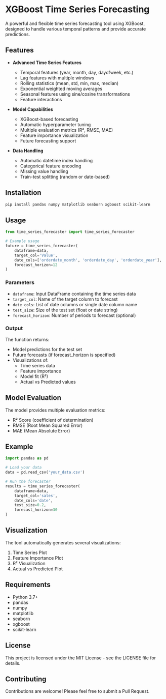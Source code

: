 # XGBoost Time Series Forecasting

A powerful and flexible time series forecasting tool using XGBoost, designed to handle various temporal patterns and provide accurate predictions.

## Features

- **Advanced Time Series Features**
  - Temporal features (year, month, day, dayofweek, etc.)
  - Lag features with multiple windows
  - Rolling statistics (mean, std, min, max, median)
  - Exponential weighted moving averages
  - Seasonal features using sine/cosine transformations
  - Feature interactions

- **Model Capabilities**
  - XGBoost-based forecasting
  - Automatic hyperparameter tuning
  - Multiple evaluation metrics (R², RMSE, MAE)
  - Feature importance visualization
  - Future forecasting support

- **Data Handling**
  - Automatic datetime index handling
  - Categorical feature encoding
  - Missing value handling
  - Train-test splitting (random or date-based)

## Installation

```bash
pip install pandas numpy matplotlib seaborn xgboost scikit-learn
```

## Usage

```python
from time_series_forecaster import time_series_forecaster

# Example usage
future = time_series_forecaster(
    dataframe=data,
    target_col='Value',
    date_cols=['orderdate_month', 'orderdate_day', 'orderdate_year'],
    forecast_horizon=12
)
```

### Parameters

- `dataframe`: Input DataFrame containing the time series data
- `target_col`: Name of the target column to forecast
- `date_cols`: List of date columns or single date column name
- `test_size`: Size of the test set (float or date string)
- `forecast_horizon`: Number of periods to forecast (optional)

### Output

The function returns:
- Model predictions for the test set
- Future forecasts (if forecast_horizon is specified)
- Visualizations of:
  - Time series data
  - Feature importance
  - Model fit (R²)
  - Actual vs Predicted values

## Model Evaluation

The model provides multiple evaluation metrics:
- R² Score (coefficient of determination)
- RMSE (Root Mean Squared Error)
- MAE (Mean Absolute Error)

## Example

```python
import pandas as pd

# Load your data
data = pd.read_csv('your_data.csv')

# Run the forecaster
results = time_series_forecaster(
    dataframe=data,
    target_col='sales',
    date_cols='date',
    test_size=0.2,
    forecast_horizon=30
)
```

## Visualization

The tool automatically generates several visualizations:
1. Time Series Plot
2. Feature Importance Plot
3. R² Visualization
4. Actual vs Predicted Plot

## Requirements

- Python 3.7+
- pandas
- numpy
- matplotlib
- seaborn
- xgboost
- scikit-learn

## License

This project is licensed under the MIT License - see the LICENSE file for details.

## Contributing

Contributions are welcome! Please feel free to submit a Pull Request.

